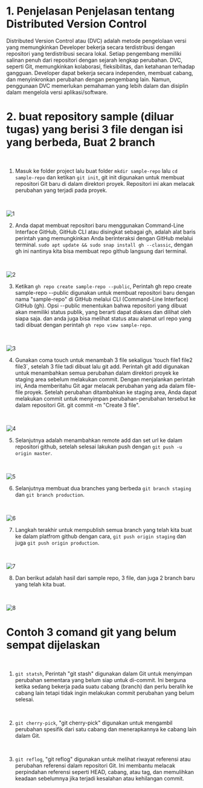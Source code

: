 # 1. Penjelasan Penjelasan tentang Distributed Version Control

Distributed Version Control atau (DVC) adalah metode pengelolaan versi yang memungkinkan Developer bekerja secara terdistribusi dengan repositori yang terdistribusi secara lokal. Setiap pengembang memiliki salinan penuh dari repositori dengan sejarah lengkap perubahan. DVC, seperti Git, memungkinkan kolaborasi, fleksibilitas, dan ketahanan terhadap gangguan. Developer dapat bekerja secara independen, membuat cabang, dan menyinkronkan perubahan dengan pengembang lain. Namun, penggunaan DVC memerlukan pemahaman yang lebih dalam dan disiplin dalam mengelola versi aplikasi/software.
<br/>

# 2. buat repository sample (diluar tugas) yang berisi 3 file dengan isi yang berbeda, Buat 2 branch
<br/>

1.  Masuk ke folder project lalu buat folder `mkdir sample-repo` lalu `cd sample-repo` dan ketikan `git init`, git init digunakan untuk membuat repositori Git baru di dalam direktori proyek. Repositori ini akan melacak perubahan yang terjadi pada proyek.
<br/>

![1](/week-2/Version-Control-System/img/1.png)
<br/>

2.  Anda dapat membuat repositori baru menggunakan Command-Line Interface GitHub, GitHub CLI atau disingkat sebagai gh, adalah alat baris perintah yang memungkinkan Anda berinteraksi dengan GitHub melalui terminal. `sudo apt update && sudo snap install gh --classic`, dengan gh ini nantinya kita bisa membuat repo github langsung dari terminal.
<br/>

![2](/week-2/Version-Control-System/img/2.png)
<br/>

3. Ketikan `gh repo create sample-repo --public`, Perintah gh repo create sample-repo --public digunakan untuk membuat repositori baru dengan nama "sample-repo" di GitHub melalui CLI (Command-Line Interface) GitHub (gh). Opsi --public menentukan bahwa repositori yang dibuat akan memiliki status publik, yang berarti dapat diakses dan dilihat oleh siapa saja. dan anda juga bisa melihat status atau alamat url repo yang tadi dibuat dengan perintah `gh repo view sample-repo`.
<br/>

![3](/week-2/Version-Control-System/img/3.png)
<br/>

4. Gunakan coma touch untuk menambah 3 file sekaligus 'touch file1 file2 file3`, setelah 3 file tadi dibuat lalu git add. Perintah git add digunakan untuk menambahkan semua perubahan dalam direktori proyek ke staging area sebelum melakukan commit. Dengan menjalankan perintah ini, Anda memberitahu Git agar melacak perubahan yang ada dalam file-file proyek. Setelah perubahan ditambahkan ke staging area, Anda dapat melakukan commit untuk menyimpan perubahan-perubahan tersebut ke dalam repositori Git. git commit -m "Create 3 file".
<br/>

![4](/week-2/Version-Control-System/img/4.png)
<br/>

5. Selanjutnya adalah menambahkan remote add dan set url ke dalam repositori github, setelah selesai lakukan push dengan `git push -u origin master`.
<br/>

![5](/week-2/Version-Control-System/img/5.png)
<br/>

6. Selanjutnya membuat dua branches yang berbeda `git branch staging` dan `git branch production`.
<br/>

![6](/week-2/Version-Control-System/img/6.png)
<br/>

7. Langkah terakhir untuk mempublish semua branch yang telah kita buat ke dalam platfrom github dengan cara, `git push origin staging` dan juga `git push origin production`.
<br/>

![7](/week-2/Version-Control-System/img/7.png)
<br/>

8. Dan berikut adalah hasil dari sample repo, 3 file, dan juga 2 branch baru yang telah kita buat.
<br/>

![8](/week-2/Version-Control-System/img/8.png)
<br/>

# Contoh 3 comand git yang belum sempat dijelaskan
<br/>

1. `git statsh`, Perintah "git stash" digunakan dalam Git untuk menyimpan perubahan sementara yang belum siap untuk di-commit. Ini berguna ketika sedang bekerja pada suatu cabang (branch) dan perlu beralih ke cabang lain tetapi tidak ingin melakukan commit perubahan yang belum selesai.
<br>

2. `git cherry-pick`, "git cherry-pick" digunakan untuk mengambil perubahan spesifik dari satu cabang dan menerapkannya ke cabang lain dalam Git.
<br/>

3. `git reflog`, "git reflog" digunakan untuk melihat riwayat referensi atau perubahan referensi dalam repositori Git. Ini membantu melacak perpindahan referensi seperti HEAD, cabang, atau tag, dan memulihkan keadaan sebelumnya jika terjadi kesalahan atau kehilangan commit.


